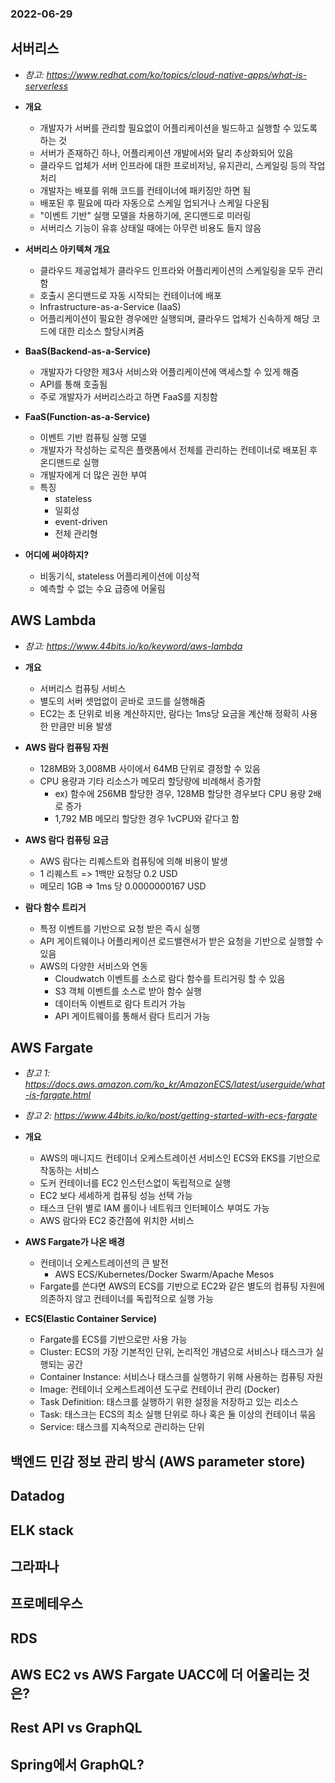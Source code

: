 ### 2022-06-29

## 서버리스
- *참고: https://www.redhat.com/ko/topics/cloud-native-apps/what-is-serverless*
- **개요**
  - 개발자가 서버를 관리할 필요없이 어플리케이션을 빌드하고 실행할 수 있도록 하는 것
  - 서버가 존재하긴 하나, 어플리케이션 개발에서와 달리 추상화되어 있음
  - 클라우드 업체가 서버 인프라에 대한 프로비저닝, 유지관리, 스케일링 등의 작업 처리
  - 개발자는 배포를 위해 코드를 컨테이너에 패키징만 하면 됨
  - 배포된 후 필요에 따라 자동으로 스케일 업되거나 스케일 다운됨
  - "이벤트 기반" 실행 모델을 차용하기에, 온디맨드로 미러링
  - 서버리스 기능이 유휴 상태일 때에는 아무런 비용도 들지 않음

- **서버리스 아키텍쳐 개요**
  - 클라우드 제공업체가 클라우드 인프라와 어플리케이션의 스케일링을 모두 관리함
  - 호출시 온디맨드로 자동 시작되는 컨테이너에 배포
  - Infrastructure-as-a-Service (IaaS)
  - 어플리케이션이 필요한 경우에만 실행되며, 클라우드 업체가 신속하게 해당 코드에 대한 리소스 할당시켜줌

- **BaaS(Backend-as-a-Service)**
  - 개발자가 다양한 제3사 서비스와 어플리케이션에 액세스할 수 있게 해줌 
  - API를 통해 호출됨
  - 주로 개발자가 서버리스라고 하면 FaaS를 지칭함

- **FaaS(Function-as-a-Service)**
  - 이벤트 기반 컴퓨팅 실행 모델
  - 개발자가 작성하는 로직은 플랫폼에서 전체를 관리하는 컨테이너로 배포된 후 온디맨드로 실행
  - 개발자에게 더 많은 권한 부여
  - 특징
    - stateless
    - 일회성
    - event-driven
    - 전체 관리형

- **어디에 써야하지?**
  - 비동기식, stateless 어플리케이션에 이상적
  - 예측할 수 없는 수요 급증에 어울림

## AWS Lambda
- *참고: https://www.44bits.io/ko/keyword/aws-lambda*
- **개요**
  - 서버리스 컴퓨팅 서비스
  - 별도의 서버 셋업없이 곧바로 코드를 실행해줌
  - EC2는 초 단위로 비용 계산하지만, 람다는 1ms당 요금을 계산해 정확히 사용한 만큼만 비용 발생

- **AWS 람다 컴퓨팅 자원**
  - 128MB와 3,008MB 사이에서 64MB 단위로 결정할 수 있음
  - CPU 용량과 기타 리소스가 메모리 할당량에 비례해서 증가함
    - ex) 함수에 256MB 할당한 경우, 128MB 할당한 경우보다 CPU 용량 2배로 증가
    - 1,792 MB 메모리 할당한 경우 1vCPU와 같다고 함

- **AWS 람다 컴퓨팅 요금**
  - AWS 람다는 리퀘스트와 컴퓨팅에 의해 비용이 발생
  - 1 리퀘스트 => 1백만 요청당 0.2 USD
  - 메모리 1GB => 1ms 당 0.0000000167 USD

- **람다 함수 트리거**
  - 특정 이벤트를 기반으로 요청 받은 즉시 실행
  - API 게이트웨이나 어플리케이션 로드밸랜서가 받은 요청을 기반으로 실행할 수 있음
  - AWS의 다양한 서비스와 연동
    - Cloudwatch 이벤트를 소스로 람다 함수를 트리거링 할 수 있음
    - S3 객체 이벤트를 소스로 받아 함수 실행
    - 데이터독 이벤트로 람다 트리거 가능
    - API 게이트웨이를 통해서 람다 트리거 가능

## AWS Fargate
- *참고 1: https://docs.aws.amazon.com/ko_kr/AmazonECS/latest/userguide/what-is-fargate.html*
- *참고 2: https://www.44bits.io/ko/post/getting-started-with-ecs-fargate*
- **개요**
  - AWS의 매니지드 컨테이너 오케스트레이션 서비스인 ECS와 EKS를 기반으로 작동하는 서비스
  - 도커 컨테이너를 EC2 인스턴스없이 독립적으로 실행
  - EC2 보다 세세하게 컴퓨팅 성능 선택 가능
  - 태스크 단위 별로 IAM 롤이나 네트워크 인터페이스 부여도 가능
  - AWS 람다와 EC2 중간쯤에 위치한 서비스

- **AWS Fargate가 나온 배경**
  - 컨테이너 오케스트레이션의 큰 발전
    - AWS ECS/Kubernetes/Docker Swarm/Apache Mesos
  - Fargate를 쓴다면 AWS의 ECS를 기반으로 EC2와 같은 별도의 컴퓨팅 자원에 의존하지 않고 컨테이너를 독립적으로 실행 가능

- **ECS(Elastic Container Service)**
  - Fargate를 ECS를 기반으로만 사용 가능
  - Cluster: ECS의 가장 기본적인 단위, 논리적인 개념으로 서비스나 태스크가 실행되는 공간
  - Container Instance: 서비스나 태스크를 실행하기 위해 사용하는 컴퓨팅 자원
  - Image: 컨테이너 오케스트레이션 도구로 컨테이너 관리 (Docker)
  - Task Definition: 태스크를 실행하기 위한 설정을 저장하고 있는 리소스
  - Task: 태스크는 ECS의 최소 실행 단위로 하나 혹은 둘 이상의 컨테이너 묶음
  - Service: 태스크를 지속적으로 관리하는 단위

## 백엔드 민감 정보 관리 방식 (AWS parameter store)

## Datadog

## ELK stack

## 그라파나

## 프로메테우스

## RDS

## AWS EC2 vs AWS Fargate UACC에 더 어울리는 것은?

## Rest API vs GraphQL

## Spring에서 GraphQL?
